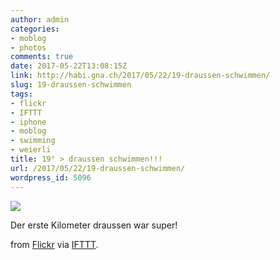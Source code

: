```yaml
---
author: admin
categories:
- moblog
- photos
comments: true
date: 2017-05-22T13:08:15Z
link: http://habi.gna.ch/2017/05/22/19-draussen-schwimmen/
slug: 19-draussen-schwimmen
tags:
- flickr
- IFTTT
- iphone
- moblog
- swimming
- weierli
title: 19° > draussen schwimmen!!!
url: /2017/05/22/19-draussen-schwimmen/
wordpress_id: 5096
---
```


![](http://ift.tt/2qM5bIT)  

Der erste Kilometer draussen war super!  

from [Flickr](http://flic.kr/p/V3VvE4) via [IFTTT](http://ift.tt/1c4nCfM).
